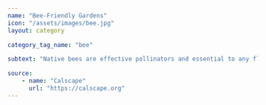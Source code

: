 ```yaml
---
name: "Bee-Friendly Gardens"
icon: "/assets/images/bee.jpg" 
layout: category

category_tag_name: "bee"

subtext: "Native bees are effective pollinators and essential to any flourishing garden. These bees are often small, solitary and rarely sting. It's important to leave some bare patches of ground, to allow these bees to nest."

source:
    - name: "Calscape"
      url: "https://calscape.org"
---
```


